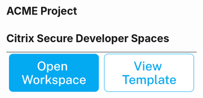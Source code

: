 # ACME Project

# Citrix Secure Developer Spaces
| [![Open in Strong Network](./assets/open.png)](https://demo.strong.network/project/399991536570222/quickstart/714288768697896)  | [![Open in Strong Network](./assets/view.png)](https://demo.strong.network/project/399991536570222/workspaces/templates) |
| ------------- |:-------------:|
